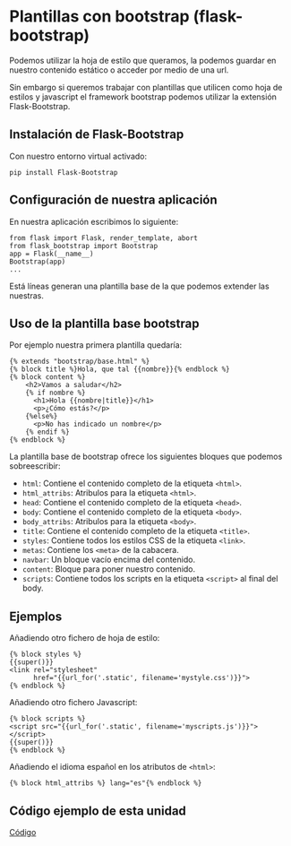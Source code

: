 # Plantillas con bootstrap (flask-bootstrap)

Podemos utilizar la hoja de estilo que queramos, la podemos guardar en nuestro contenido estático o acceder por medio de una url.

Sin embargo si queremos trabajar con plantillas que utilicen como hoja de estilos y javascript el framework bootstrap podemos utilizar la extensión Flask-Bootstrap.

## Instalación de Flask-Bootstrap

Con nuestro entorno virtual activado:

	pip install Flask-Bootstrap

## Configuración de nuestra aplicación

En nuestra aplicación escribimos lo siguiente:

	from flask import Flask, render_template, abort
	from flask_bootstrap import Bootstrap
	app = Flask(__name__)
	Bootstrap(app)
	...

Está líneas generan una plantilla base de la que podemos extender las nuestras.

## Uso de la plantilla base bootstrap

Por ejemplo nuestra primera plantilla quedaría:

	{% extends "bootstrap/base.html" %}
	{% block title %}Hola, que tal {{nombre}}{% endblock %}
	{% block content %}
	    <h2>Vamos a saludar</h2>
	    {% if nombre %}
	      <h1>Hola {{nombre|title}}</h1>
	      <p>¿Cómo estás?</p>
	    {%else%}
	      <p>No has indicado un nombre</p>
	    {% endif %}
	{% endblock %}

La plantilla base de bootstrap ofrece los siguientes bloques que podemos sobreescribir:

* `html`: Contiene el contenido completo de la etiqueta `<html>`.
* `html_attribs`: Atribulos para la etiqueta `<html>`.
* `head`: Contiene el contenido completo de la etiqueta `<head>`.
* `body`: Contiene el contenido completo de la etiqueta `<body>`.
* `body_attribs`: Atribulos para la etiqueta `<body>`.
* `title`: Contiene el contenido completo de la etiqueta `<title>`.
* `styles`: Contiene todos los estilos CSS de la etiqueta `<link>`.
* `metas`: Contiene los `<meta>` de la cabacera.
* `navbar`: Un bloque vacío encima del contenido.
* `content`: Bloque para poner nuestro contenido.
* `scripts`: Contiene todos los scripts en la etiqueta `<script>` al final del body.

## Ejemplos

Añadiendo otro fichero de hoja de estilo:

    {% block styles %}
    {{super()}}
    <link rel="stylesheet"
          href="{{url_for('.static', filename='mystyle.css')}}">
    {% endblock %}

Añadiendo otro fichero Javascript:

    {% block scripts %}
    <script src="{{url_for('.static', filename='myscripts.js')}}"></script>
    {{super()}}
    {% endblock %}

Añadiendo el idioma español en los atributos de `<html>`:

    {% block html_attribs %} lang="es"{% endblock %}

## Código ejemplo de esta unidad

[Código](../../ejemplos/u17)